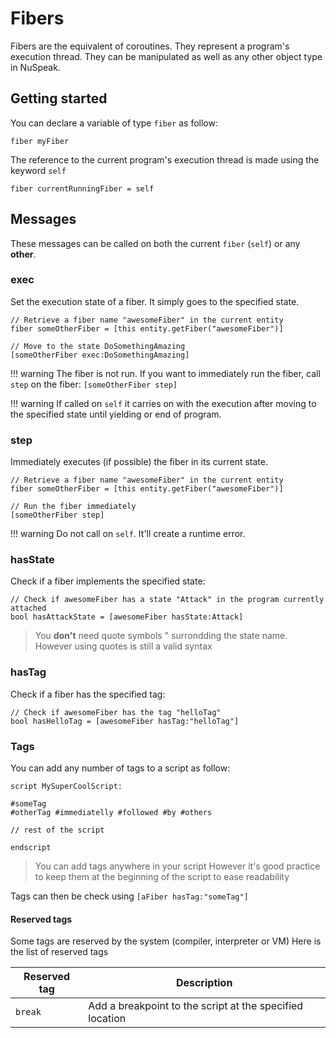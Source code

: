 # Fibers

Fibers are the equivalent of coroutines. They represent a program's execution thread.
They can be manipulated as well as any other object type in NuSpeak.

## Getting started

You can declare a variable of type `fiber` as follow:

    fiber myFiber

The reference to the current program's execution thread is made using the keyword `self`

    fiber currentRunningFiber = self

## Messages

These messages can be called on both the current `fiber` (`self`) or any **other**.

### **exec**

Set the execution state of a fiber. It simply goes to the specified state.

    // Retrieve a fiber name "awesomeFiber" in the current entity
    fiber someOtherFiber = [this entity.getFiber("awesomeFiber")]

    // Move to the state DoSomethingAmazing
    [someOtherFiber exec:DoSomethingAmazing]


!!! warning
    The fiber is not run. If you want to immediately run the fiber, call `step` on the fiber: `[someOtherFiber step]`

!!! warning
    If called on `self` it carries on with the execution after moving to the specified state until yielding or end of program.

### **step**

Immediately executes (if possible) the fiber in its current state.

    // Retrieve a fiber name "awesomeFiber" in the current entity
    fiber someOtherFiber = [this entity.getFiber("awesomeFiber")]

    // Run the fiber immediately
    [someOtherFiber step]

!!! warning
    Do not call on `self`. It'll create a runtime error. 


### **hasState**

Check if a fiber implements the specified state:

    // Check if awesomeFiber has a state "Attack" in the program currently attached
    bool hasAttackState = [awesomeFiber hasState:Attack]


> You **don't** need quote symbols " surrondding the state name. However using quotes
> is still a valid syntax

### **hasTag**

Check if a fiber has the specified tag:

    // Check if awesomeFiber has the tag "helloTag"
    bool hasHelloTag = [awesomeFiber hasTag:"helloTag"]


### Tags

You can add any number of tags to a script as follow:

    script MySuperCoolScript:

    #someTag
    #otherTag #immediatelly #followed #by #others

    // rest of the script

    endscript

> You can add tags anywhere in your script
> However it's good practice to keep them at the beginning of the script
> to ease readability

Tags can then be check using `[aFiber hasTag:"someTag"]`

#### Reserved tags

Some tags are reserved by the system (compiler, interpreter or VM)
Here is the list of reserved tags

| Reserved tag | Description |
| --- | ----------- |
| `break` | Add a breakpoint to the script at the specified location |
